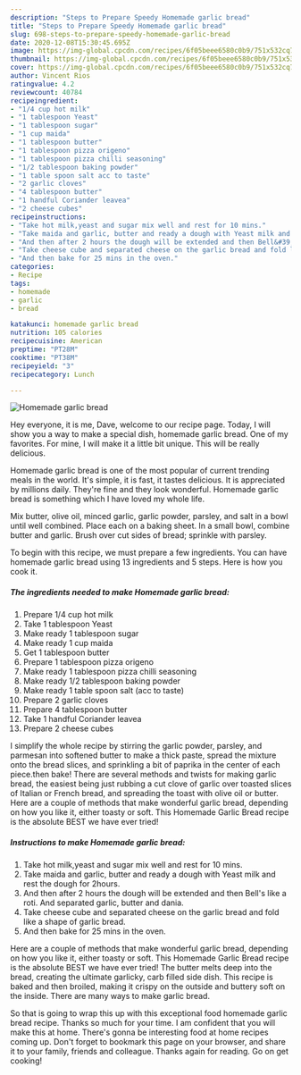 ```yaml
---
description: "Steps to Prepare Speedy Homemade garlic bread"
title: "Steps to Prepare Speedy Homemade garlic bread"
slug: 698-steps-to-prepare-speedy-homemade-garlic-bread
date: 2020-12-08T15:30:45.695Z
image: https://img-global.cpcdn.com/recipes/6f05beee6580c0b9/751x532cq70/homemade-garlic-bread-recipe-main-photo.jpg
thumbnail: https://img-global.cpcdn.com/recipes/6f05beee6580c0b9/751x532cq70/homemade-garlic-bread-recipe-main-photo.jpg
cover: https://img-global.cpcdn.com/recipes/6f05beee6580c0b9/751x532cq70/homemade-garlic-bread-recipe-main-photo.jpg
author: Vincent Rios
ratingvalue: 4.2
reviewcount: 40784
recipeingredient:
- "1/4 cup hot milk"
- "1 tablespoon Yeast"
- "1 tablespoon sugar"
- "1 cup maida"
- "1 tablespoon butter"
- "1 tablespoon pizza origeno"
- "1 tablespoon pizza chilli seasoning"
- "1/2 tablespoon baking powder"
- "1 table spoon salt acc to taste"
- "2 garlic cloves"
- "4 tablespoon butter"
- "1 handful Coriander leavea"
- "2 cheese cubes"
recipeinstructions:
- "Take hot milk,yeast and sugar mix well and rest for 10 mins."
- "Take maida and garlic, butter and ready a dough with Yeast milk and rest the dough for 2hours."
- "And then after 2 hours the dough will be extended and then Bell&#39;s like a roti. And separated garlic, butter and dania."
- "Take cheese cube and separated cheese on the garlic bread and fold like a shape of garlic bread."
- "And then bake for 25 mins in the oven."
categories:
- Recipe
tags:
- homemade
- garlic
- bread

katakunci: homemade garlic bread 
nutrition: 105 calories
recipecuisine: American
preptime: "PT28M"
cooktime: "PT38M"
recipeyield: "3"
recipecategory: Lunch

---
```



![Homemade garlic bread](https://img-global.cpcdn.com/recipes/6f05beee6580c0b9/751x532cq70/homemade-garlic-bread-recipe-main-photo.jpg)

Hey everyone, it is me, Dave, welcome to our recipe page. Today, I will show you a way to make a special dish, homemade garlic bread. One of my favorites. For mine, I will make it a little bit unique. This will be really delicious.

Homemade garlic bread is one of the most popular of current trending meals in the world. It's simple, it is fast, it tastes delicious. It is appreciated by millions daily. They're fine and they look wonderful. Homemade garlic bread is something which I have loved my whole life.

Mix butter, olive oil, minced garlic, garlic powder, parsley, and salt in a bowl until well combined. Place each on a baking sheet. In a small bowl, combine butter and garlic. Brush over cut sides of bread; sprinkle with parsley.


To begin with this recipe, we must prepare a few ingredients. You can have homemade garlic bread using 13 ingredients and 5 steps. Here is how you cook it.

<!--inarticleads1-->

##### The ingredients needed to make Homemade garlic bread:

1. Prepare 1/4 cup hot milk
1. Take 1 tablespoon Yeast
1. Make ready 1 tablespoon sugar
1. Make ready 1 cup maida
1. Get 1 tablespoon butter
1. Prepare 1 tablespoon pizza origeno
1. Make ready 1 tablespoon pizza chilli seasoning
1. Make ready 1/2 tablespoon baking powder
1. Make ready 1 table spoon salt (acc to taste)
1. Prepare 2 garlic cloves
1. Prepare 4 tablespoon butter
1. Take 1 handful Coriander leavea
1. Prepare 2 cheese cubes


I simplify the whole recipe by stirring the garlic powder, parsley, and parmesan into softened butter to make a thick paste, spread the mixture onto the bread slices, and sprinkling a bit of paprika in the center of each piece.then bake! There are several methods and twists for making garlic bread, the easiest being just rubbing a cut clove of garlic over toasted slices of Italian or French bread, and spreading the toast with olive oil or butter. Here are a couple of methods that make wonderful garlic bread, depending on how you like it, either toasty or soft. This Homemade Garlic Bread recipe is the absolute BEST we have ever tried! 

<!--inarticleads2-->

##### Instructions to make Homemade garlic bread:

1. Take hot milk,yeast and sugar mix well and rest for 10 mins.
1. Take maida and garlic, butter and ready a dough with Yeast milk and rest the dough for 2hours.
1. And then after 2 hours the dough will be extended and then Bell&#39;s like a roti. And separated garlic, butter and dania.
1. Take cheese cube and separated cheese on the garlic bread and fold like a shape of garlic bread.
1. And then bake for 25 mins in the oven.


Here are a couple of methods that make wonderful garlic bread, depending on how you like it, either toasty or soft. This Homemade Garlic Bread recipe is the absolute BEST we have ever tried! The butter melts deep into the bread, creating the ultimate garlicky, carb filled side dish. This recipe is baked and then broiled, making it crispy on the outside and buttery soft on the inside. There are many ways to make garlic bread. 

So that is going to wrap this up with this exceptional food homemade garlic bread recipe. Thanks so much for your time. I am confident that you will make this at home. There's gonna be interesting food at home recipes coming up. Don't forget to bookmark this page on your browser, and share it to your family, friends and colleague. Thanks again for reading. Go on get cooking!
